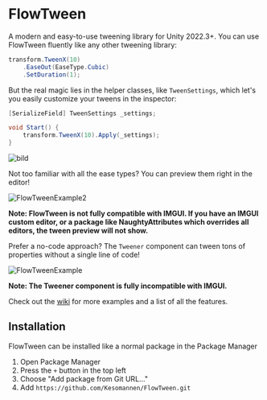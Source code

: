 ﻿# FlowTween

A modern and easy-to-use tweening library for Unity 2022.3+.
You can use FlowTween fluently like any other tweening library:

```csharp
transform.TweenX(10)
    .EaseOut(EaseType.Cubic)
    .SetDuration(1);
```

But the real magic lies in the helper classes, like `TweenSettings`,
which let's you easily customize your tweens in the inspector:

```csharp
[SerializeField] TweenSettings _settings;

void Start() {
    transform.TweenX(10).Apply(_settings);
}
```
![bild](https://github.com/Kesomannen/FlowTween/assets/113015915/9afc332f-8fec-4290-9835-0274fdb71f99)

Not too familiar with all the ease types? You can preview them right in the editor!

![FlowTweenExample2](https://github.com/Kesomannen/FlowTween/assets/113015915/04e8b1d4-70d8-4370-904c-c6ef03c676ad)

<b>Note: FlowTween is not fully compatible with IMGUI. If you have an IMGUI custom editor,
or a package like NaughtyAttributes which overrides all editors, the tween preview will not show.</b>

Prefer a no-code approach? The `Tweener` component can tween tons of properties without a single line of code!

![FlowTweenExample](https://github.com/Kesomannen/FlowTween/assets/113015915/ce41dd06-44ce-4132-b672-57f4d86bdb70)

<b>Note: The Tweener component is fully incompatible with IMGUI.</b>

Check out the [wiki](https://github.com/Kesomannen/FlowTween/wiki) for more examples and a list of all the features.

## Installation

FlowTween can be installed like a normal package in the Package Manager

1. Open Package Manager
2. Press the `+` button in the top left
3. Choose "Add package from Git URL..."
4. Add `https://github.com/Kesomannen/FlowTween.git`

